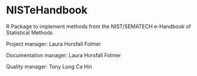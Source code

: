 # NISTeHandbook
R Package to implement methods from the NIST/SEMATECH e-Handbook of Statistical Methods

Project manager: Laura Horsfall Folmer 

Documentation manager: Laura Horsfall Folmer 

Quality manager: Tony Lung Ca Hin
